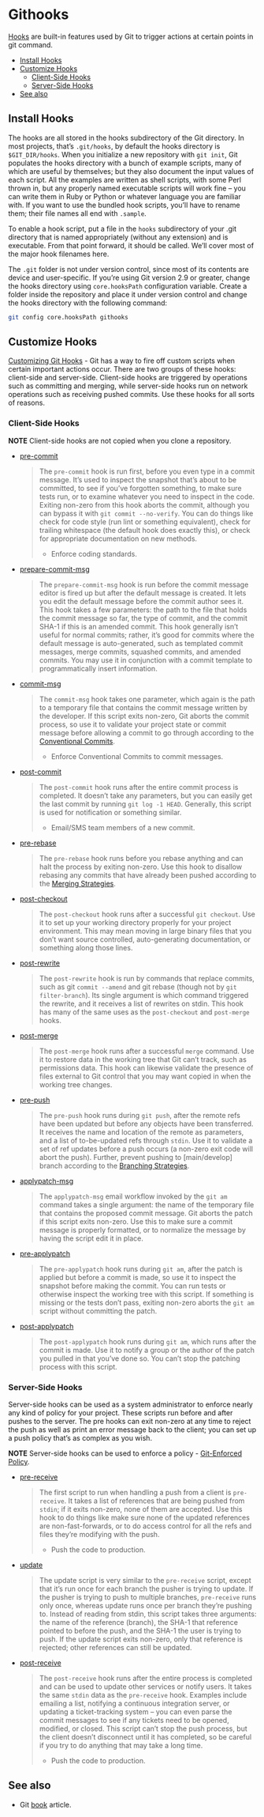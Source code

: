# Githooks

[Hooks](https://sentenz.github.io/backup-service/website/git-scm.com/docs/githooks) are built-in features used by Git to trigger actions at certain points in git command.

- [Install Hooks](#install-hooks)
- [Customize Hooks](#customize-hooks)
  - [Client-Side Hooks](#client-side-hooks)
  - [Server-Side Hooks](#server-side-hooks)
- [See also](#see-also)

## Install Hooks

The hooks are all stored in the hooks subdirectory of the Git directory. In most projects, that’s `.git/hooks`, by default the hooks directory is `$GIT_DIR/hooks`. When you initialize a new repository with `git init`, Git populates the hooks directory with a bunch of example scripts, many of which are useful by themselves; but they also document the input values of each script. All the examples are written as shell scripts, with some Perl thrown in, but any properly named executable scripts will work fine – you can write them in Ruby or Python or whatever language you are familiar with. If you want to use the bundled hook scripts, you’ll have to rename them; their file names all end with `.sample`.

To enable a hook script, put a file in the `hooks` subdirectory of your .git directory that is named appropriately (without any extension) and is executable. From that point forward, it should be called. We’ll cover most of the major hook filenames here.

The `.git` folder is not under version control, since most of its contents are device and user-specific. If you’re using Git version 2.9 or greater, change the hooks directory using `core.hooksPath` configuration variable. Create a folder inside the repository and place it under version control and change the hooks directory with the following command:

```bash
git config core.hooksPath githooks
```

## Customize Hooks

[Customizing Git Hooks](https://git-scm.com/book/en/v2/Customizing-Git-Git-Hooks) - Git has a way to fire off custom scripts when certain important actions occur. There are two groups of these hooks: client-side and server-side. Client-side hooks are triggered by operations such as committing and merging, while server-side hooks run on network operations such as receiving pushed commits. Use these hooks for all sorts of reasons.

### Client-Side Hooks

**NOTE** Client-side hooks are not copied when you clone a repository.

- [pre-commit](https://sentenz.github.io/backup-service/website/git-scm.com/docs/githooks#_pre_commit)
  > The `pre-commit` hook is run first, before you even type in a commit message. It’s used to inspect the snapshot that’s about to be committed, to see if you’ve forgotten something, to make sure tests run, or to examine whatever you need to inspect in the code. Exiting non-zero from this hook aborts the commit, although you can bypass it with `git commit --no-verify`. You can do things like check for code style (run lint or something equivalent), check for trailing whitespace (the default hook does exactly this), or check for appropriate documentation on new methods.
  >
  > - Enforce coding standards.

- [prepare-commit-msg](https://sentenz.github.io/backup-service/website/git-scm.com/docs/githooks#_prepare_commit_msg)
  > The `prepare-commit-msg` hook is run before the commit message editor is fired up but after the default message is created. It lets you edit the default message before the commit author sees it. This hook takes a few parameters: the path to the file that holds the commit message so far, the type of commit, and the commit SHA-1 if this is an amended commit. This hook generally isn’t useful for normal commits; rather, it’s good for commits where the default message is auto-generated, such as templated commit messages, merge commits, squashed commits, and amended commits. You may use it in conjunction with a commit template to programmatically insert information.

- [commit-msg](https://sentenz.github.io/backup-service/website/git-scm.com/docs/githooks#_commit_msg)
  > The `commit-msg` hook takes one parameter, which again is the path to a temporary file that contains the commit message written by the developer. If this script exits non-zero, Git aborts the commit process, so use it to validate your project state or commit message before allowing a commit to go through according to the [Conventional Commits](../convention/conventional-commits.md).
  >
  > - Enforce Conventional Commits to commit messages.

- [post-commit](https://sentenz.github.io/backup-service/website/git-scm.com/docs/githooks#_post_commit)
  > The `post-commit` hook runs after the entire commit process is completed. It doesn’t take any parameters, but you can easily get the last commit by running `git log -1 HEAD`. Generally, this script is used for notification or something similar.
  >
  > - Email/SMS team members of a new commit.

- [pre-rebase](https://sentenz.github.io/backup-service/website/git-scm.com/docs/githooks#_pre_rebase)
  > The `pre-rebase` hook runs before you rebase anything and can halt the process by exiting non-zero. Use this hook to disallow rebasing any commits that have already been pushed according to the [Merging Strategies](../about/merging-strategies.md).

- [post-checkout](https://sentenz.github.io/backup-service/website/git-scm.com/docs/githooks#_post_checkout)
  > The `post-checkout` hook runs after a successful `git checkout`. Use it to set up your working directory properly for your project environment. This may mean moving in large binary files that you don’t want source controlled, auto-generating documentation, or something along those lines.

- [post-rewrite](https://sentenz.github.io/backup-service/website/git-scm.com/docs/githooks/ru.html#_post_rewrite)
  > The `post-rewrite` hook is run by commands that replace commits, such as git `commit --amend` and git rebase (though not by `git filter-branch`). Its single argument is which command triggered the rewrite, and it receives a list of rewrites on stdin. This hook has many of the same uses as the `post-checkout` and `post-merge` hooks.

- [post-merge](https://sentenz.github.io/backup-service/website/git-scm.com/docs/githooks#_post_merge)
  > The `post-merge` hook runs after a successful `merge` command. Use it to restore data in the working tree that Git can’t track, such as permissions data. This hook can likewise validate the presence of files external to Git control that you may want copied in when the working tree changes.

- [pre-push](https://sentenz.github.io/backup-service/website/git-scm.com/docs/githooks#_pre_push)
  > The `pre-push` hook runs during `git push`, after the remote refs have been updated but before any objects have been transferred. It receives the name and location of the remote as parameters, and a list of to-be-updated refs through `stdin`. Use it to validate a set of ref updates before a push occurs (a non-zero exit code will abort the push). Further, prevent pushing to [main/develop] branch according to the [Branching Strategies](../about/branching-strategies.md).

- [applypatch-msg](https://sentenz.github.io/backup-service/website/git-scm.com/docs/githooks#_applypatch_msg)
  > The `applypatch-msg` email workflow invoked by the `git am` command takes a single argument: the name of the temporary file that contains the proposed commit message. Git aborts the patch if this script exits non-zero. Use this to make sure a commit message is properly formatted, or to normalize the message by having the script edit it in place.

- [pre-applypatch](https://sentenz.github.io/backup-service/website/git-scm.com/docs/githooks#_pre_applypatch)
  > The `pre-applypatch` hook runs during `git am`, after the patch is applied but before a commit is made, so use it to inspect the snapshot before making the commit. You can run tests or otherwise inspect the working tree with this script. If something is missing or the tests don’t pass, exiting non-zero aborts the `git am` script without committing the patch.

- [post-applypatch](https://sentenz.github.io/backup-service/website/git-scm.com/docs/githooks#_post_applypatch)
  > The `post-applypatch` hook runs during `git am`, which runs after the commit is made. Use it to notify a group or the author of the patch you pulled in that you’ve done so. You can’t stop the patching process with this script.

### Server-Side Hooks

Server-side hooks can be used as a system administrator to enforce nearly any kind of policy for your project. These scripts run before and after pushes to the server. The pre hooks can exit non-zero at any time to reject the push as well as print an error message back to the client; you can set up a push policy that’s as complex as you wish.

**NOTE** Server-side hooks can be used to enforce a policy - [Git-Enforced Policy](https://git-scm.com/book/en/v2/Customizing-Git-An-Example-Git-Enforced-Policy).

- [pre-receive](https://sentenz.github.io/backup-service/website/git-scm.com/docs/githooks#pre-receive)
  > The first script to run when handling a push from a client is `pre-receive`. It takes a list of references that are being pushed from `stdin`; if it exits non-zero, none of them are accepted. Use this hook to do things like make sure none of the updated references are non-fast-forwards, or to do access control for all the refs and files they’re modifying with the push.
  >
  > - Push the code to production.

- [update](https://sentenz.github.io/backup-service/website/git-scm.com/docs/githooks#update)
  > The update script is very similar to the `pre-receive` script, except that it’s run once for each branch the pusher is trying to update. If the pusher is trying to push to multiple branches, `pre-receive` runs only once, whereas update runs once per branch they’re pushing to. Instead of reading from stdin, this script takes three arguments: the name of the reference (branch), the SHA-1 that reference pointed to before the push, and the SHA-1 the user is trying to push. If the update script exits non-zero, only that reference is rejected; other references can still be updated.

- [post-receive](https://sentenz.github.io/backup-service/website/git-scm.com/docs/githooks#post-receive)
  > The `post-receive` hook runs after the entire process is completed and can be used to update other services or notify users. It takes the same `stdin` data as the `pre-receive` hook. Examples include emailing a list, notifying a continuous integration server, or updating a ticket-tracking system – you can even parse the commit messages to see if any tickets need to be opened, modified, or closed. This script can’t stop the push process, but the client doesn’t disconnect until it has completed, so be careful if you try to do anything that may take a long time.
  >
  > - Push the code to production.

## See also

- Git [book](https://git-scm.com/book/en/v2) article.

